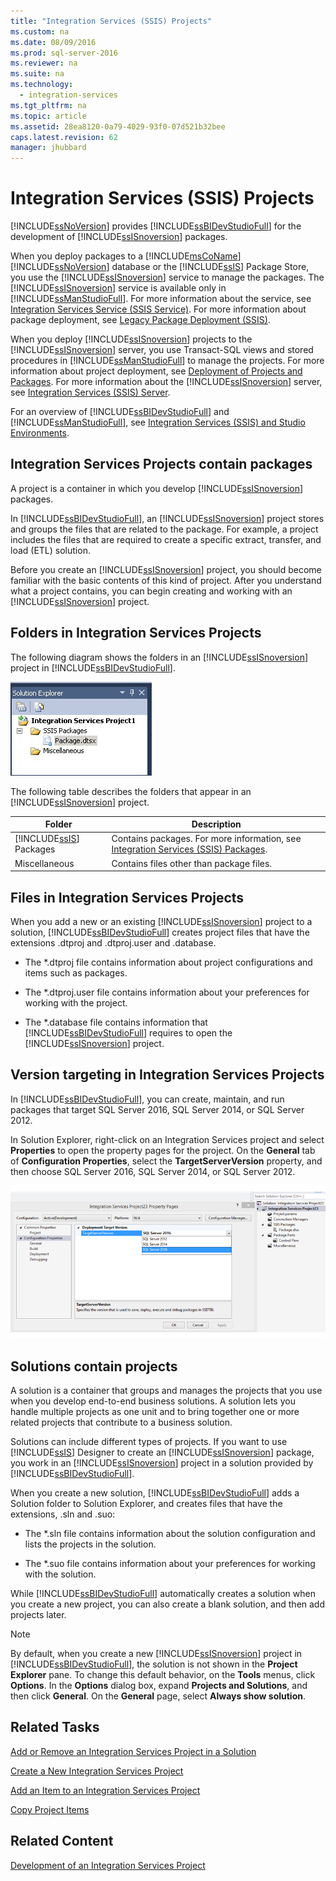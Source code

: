 ```yaml
---
title: "Integration Services (SSIS) Projects"
ms.custom: na
ms.date: 08/09/2016
ms.prod: sql-server-2016
ms.reviewer: na
ms.suite: na
ms.technology: 
  - integration-services
ms.tgt_pltfrm: na
ms.topic: article
ms.assetid: 28ea8120-0a79-4029-93f0-07d521b32bee
caps.latest.revision: 62
manager: jhubbard
---
```

# Integration Services (SSIS) Projects
[!INCLUDE[ssNoVersion](../../Topics/TopicNameContainA/tokens/ssNoVersion_md.md)] provides [!INCLUDE[ssBIDevStudioFull](../../Topics/TopicNameContainA/tokens/ssBIDevStudioFull_md.md)] for the development of [!INCLUDE[ssISnoversion](../../Topics/TopicNameContainA/tokens/ssISnoversion_md.md)] packages.  
  
 When you deploy packages to a [!INCLUDE[msCoName](../../Topics/TopicNameContainA/tokens/msCoName_md.md)] [!INCLUDE[ssNoVersion](../../Topics/TopicNameContainA/tokens/ssNoVersion_md.md)] database or the [!INCLUDE[ssIS](../../Topics/TopicNameContainA/tokens/ssIS_md.md)] Package Store, you use the [!INCLUDE[ssISnoversion](../../Topics/TopicNameContainA/tokens/ssISnoversion_md.md)] service to manage the packages. The [!INCLUDE[ssISnoversion](../../Topics/TopicNameContainA/tokens/ssISnoversion_md.md)] service is available only in [!INCLUDE[ssManStudioFull](../../Topics/TopicNameContainA/tokens/ssManStudioFull_md.md)]. For more information about the service, see [Integration Services Service (SSIS Service)](../../Topics/TopicNameNotContainA/Integration-Services-Service--SSIS-Service-.md). For more information about package deployment, see [Legacy Package Deployment (SSIS)](../../Topics/TopicNameNotContainA/Legacy-Package-Deployment--SSIS-.md).  
  
 When you deploy [!INCLUDE[ssISnoversion](../../Topics/TopicNameContainA/tokens/ssISnoversion_md.md)] projects to the [!INCLUDE[ssISnoversion](../../Topics/TopicNameContainA/tokens/ssISnoversion_md.md)] server, you use Transact-SQL views and stored procedures in [!INCLUDE[ssManStudioFull](../../Topics/TopicNameContainA/tokens/ssManStudioFull_md.md)] to manage the projects. For more information about project deployment, see [Deployment of Projects and Packages](../../Topics/TopicNameNotContainA/Deployment-of-Projects-and-Packages.md). For more information about the [!INCLUDE[ssISnoversion](../../Topics/TopicNameContainA/tokens/ssISnoversion_md.md)] server, see [Integration Services (SSIS) Server](../../Topics/TopicNameNotContainA/Integration-Services--SSIS--Server.md).  
  
 For an overview of [!INCLUDE[ssBIDevStudioFull](../../Topics/TopicNameContainA/tokens/ssBIDevStudioFull_md.md)] and [!INCLUDE[ssManStudioFull](../../Topics/TopicNameContainA/tokens/ssManStudioFull_md.md)], see [Integration Services (SSIS) and Studio Environments](../../Topics/TopicNameNotContainA/Integration-Services--SSIS--and-Studio-Environments.md).  
  
## Integration Services Projects contain packages  
 A project is a container in which you develop [!INCLUDE[ssISnoversion](../../Topics/TopicNameContainA/tokens/ssISnoversion_md.md)] packages.  
  
 In [!INCLUDE[ssBIDevStudioFull](../../Topics/TopicNameContainA/tokens/ssBIDevStudioFull_md.md)], an [!INCLUDE[ssISnoversion](../../Topics/TopicNameContainA/tokens/ssISnoversion_md.md)] project stores and groups the files that are related to the package. For example, a project includes the files that are required to create a specific extract, transfer, and load (ETL) solution.  
  
 Before you create an [!INCLUDE[ssISnoversion](../../Topics/TopicNameContainA/tokens/ssISnoversion_md.md)] project, you should become familiar with the basic contents of this kind of project. After you understand what a project contains, you can begin creating and working with an [!INCLUDE[ssISnoversion](../../Topics/TopicNameContainA/tokens/ssISnoversion_md.md)] project.  
  
## Folders in Integration Services Projects  
 The following diagram shows the folders in an [!INCLUDE[ssISnoversion](../../Topics/TopicNameContainA/tokens/ssISnoversion_md.md)] project in [!INCLUDE[ssBIDevStudioFull](../../Topics/TopicNameContainA/tokens/ssBIDevStudioFull_md.md)].  
  
 ![Folders in an Integration Services project](../../Topics/TopicNameNotContainA/images/SolutionExplorer.gif "SolutionExplorer")  
  
 The following table describes the folders that appear in an [!INCLUDE[ssISnoversion](../../Topics/TopicNameContainA/tokens/ssISnoversion_md.md)] project.  
  
|Folder|Description|  
|------------|-----------------|  
|[!INCLUDE[ssIS](../../Topics/TopicNameContainA/tokens/ssIS_md.md)] Packages|Contains packages. For more information, see [Integration Services (SSIS) Packages](../../Topics/TopicNameNotContainA/Integration-Services--SSIS--Packages.md).|  
|Miscellaneous|Contains files other than package files.|  
  
## Files in Integration Services Projects  
 When you add a new or an existing [!INCLUDE[ssISnoversion](../../Topics/TopicNameContainA/tokens/ssISnoversion_md.md)] project to a solution, [!INCLUDE[ssBIDevStudioFull](../../Topics/TopicNameContainA/tokens/ssBIDevStudioFull_md.md)] creates project files that have the extensions .dtproj and .dtproj.user and .database.  
  
-   The *.dtproj file contains information about project configurations and items such as packages.  
  
-   The *.dtproj.user file contains information about your preferences for working with the project.  
  
-   The *.database file contains information that [!INCLUDE[ssBIDevStudioFull](../../Topics/TopicNameContainA/tokens/ssBIDevStudioFull_md.md)] requires to open the [!INCLUDE[ssISnoversion](../../Topics/TopicNameContainA/tokens/ssISnoversion_md.md)] project.  
  
## Version targeting in Integration Services Projects  
 In [!INCLUDE[ssBIDevStudioFull](../../Topics/TopicNameContainA/tokens/ssBIDevStudioFull_md.md)], you can create, maintain, and run packages that target SQL Server 2016, SQL Server 2014, or SQL Server 2012.  
  
 In Solution Explorer, right-click on an Integration Services project and select **Properties** to open the property pages for the project. On the **General** tab of **Configuration Properties**, select the **TargetServerVersion** property,  and then choose SQL Server 2016, SQL Server 2014, or SQL Server 2012.  
  
 ![TargetServerVersion property in project properties dialog box](../../Topics/TopicNameContainA/images/TargetServerVersion2.png "TargetServerVersion2")  
  
## Solutions contain projects  
 A solution is a container that groups and manages the projects that you use when you develop end-to-end business solutions. A solution lets you handle multiple projects as one unit and to bring together one or more related projects that contribute to a business solution.  
  
 Solutions can include different types of projects. If you want to use [!INCLUDE[ssIS](../../Topics/TopicNameContainA/tokens/ssIS_md.md)] Designer to create an [!INCLUDE[ssISnoversion](../../Topics/TopicNameContainA/tokens/ssISnoversion_md.md)] package, you work in an [!INCLUDE[ssISnoversion](../../Topics/TopicNameContainA/tokens/ssISnoversion_md.md)] project in a solution provided by [!INCLUDE[ssBIDevStudioFull](../../Topics/TopicNameContainA/tokens/ssBIDevStudioFull_md.md)].  
  
 When you create a new solution, [!INCLUDE[ssBIDevStudioFull](../../Topics/TopicNameContainA/tokens/ssBIDevStudioFull_md.md)] adds a Solution folder to Solution Explorer, and creates files that have the extensions, .sln and .suo:  
  
-   The *.sln file contains information about the solution configuration and lists the projects in the solution.  
  
-   The *.suo file contains information about your preferences for working with the solution.  
  
 While [!INCLUDE[ssBIDevStudioFull](../../Topics/TopicNameContainA/tokens/ssBIDevStudioFull_md.md)] automatically creates a solution when you create a new project, you can also create a blank solution, and then add projects later.  
  
> [!NOTE]  
>  By default, when you create a new [!INCLUDE[ssISnoversion](../../Topics/TopicNameContainA/tokens/ssISnoversion_md.md)] project in [!INCLUDE[ssBIDevStudioFull](../../Topics/TopicNameContainA/tokens/ssBIDevStudioFull_md.md)], the solution is not shown in the **Project Explorer** pane. To change this default behavior, on the **Tools** menus, click **Options**. In the **Options** dialog box, expand **Projects and Solutions**, and then click **General**. On the **General** page, select **Always show solution**.  
  
## Related Tasks  
 [Add or Remove an Integration Services Project in a Solution](../../Topics/TopicNameContainA/Add-or-Remove-an-Integration-Services-Project-in-a-Solution.md)  
  
 [Create a New Integration Services Project](../../Topics/TopicNameContainA/Create-a-New-Integration-Services-Project.md)  
  
 [Add an Item to an Integration Services Project](../../Topics/TopicNameNotContainA/Add-an-Item-to-an-Integration-Services-Project.md)  
  
 [Copy Project Items](../../Topics/TopicNameNotContainA/Copy-Project-Items.md)  
  
## Related Content  
 [Development of an Integration Services Project](../../Topics/TopicNameNotContainA/Development-of-an-Integration-Services-Project.md)